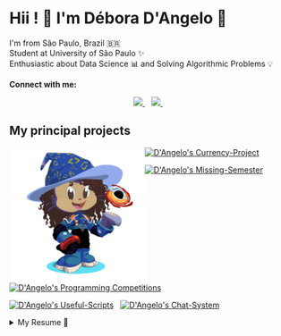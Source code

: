 <!--
**DAngelo-S/DAngelo-S** is a ✨ _special_ ✨ repository because its `README.md` (this file) appears on your GitHub profile.

Here are some ideas to get you started:

- 🔭 I’m currently working on ...
- 🌱 I’m currently learning ...
- 👯 I’m looking to collaborate on ...
- 🤔 I’m looking for help with ...
- 💬 Ask me about ...
- 📫 How to reach me: ...
- 😄 Pronouns: ...
- ⚡ Fun fact: ...

| <img src=my-octocat.png width=48%> | # Hi!!  |
| --- | --- |
| git status | Lista de todos os arquivos modificados ou novos |
| git diff | Mostra as diferenças do arquivo que não foram preparadas |

![D'Angelo's Langs](https://github-readme-stats.vercel.app/api/top-langs/?username=DAngelo-S&layout=compact&theme=midnight-purple)
-->

# Hii ! :satellite: I'm Débora D'Angelo :telescope:

I'm from São Paulo, Brazil :brazil:  
Student at University of São Paulo :sparkles:  
Enthusiastic about Data Science :bar_chart: and Solving Algorithmic Problems :bulb:  
<!-- **2021 Goals** :outbox_tray: : Get job experience and increase my knowledge in data science and problem solving. -->

**Connect with me:**
<p align='center'>
    <a href="https://t.me/DAngeloRA">
    <img src="https://img.shields.io/badge/telegram-D14836?color=2CA5E0&style=for-the-badge&logo=telegram&logoColor=white" />    
  </a>&nbsp;&nbsp;
  <a href="https://www.linkedin.com/in/deboradraraujo/">
    <img src="https://img.shields.io/badge/linkedin-%230077B5.svg?&style=for-the-badge&logo=linkedin&logoColor=white" />
  </a>&nbsp;&nbsp;
</p>
 
## My principal projects

  
<img src=my-octocat.png width=48% align='left'>

[![D'Angelo's Currency-Project](https://github-readme-stats.vercel.app/api/pin/?username=DAngelo-S&repo=Currency-Project&theme=midnight-purple)](https://github.com/DAngelo-S/Currency-Project)


[![D'Angelo's Missing-Semester](https://github-readme-stats.vercel.app/api/pin/?username=missing-semester-pt&repo=missing-semester-pt.github.io&theme=midnight-purple)](https://github.com/missing-semester-pt/missing-semester-pt.github.io)

[![D'Angelo's Programming Competitions](https://github-readme-stats.vercel.app/api/pin/?username=DAngelo-S&repo=Training-for-Programming-Competitions&theme=midnight-purple)](https://github.com/DAngelo-S/Training-for-Programming-Competitions)

<!-- &nbsp;&nbsp;&nbsp;&nbsp; -->
[![D'Angelo's Useful-Scripts](https://github-readme-stats.vercel.app/api/pin/?username=DAngelo-S&repo=Useful-Scripts&theme=midnight-purple)](https://github.com/DAngelo-S/Useful-Scripts) &nbsp; [![D'Angelo's Chat-System](https://github-readme-stats.vercel.app/api/pin/?username=DAngelo-S&repo=chat-system&theme=midnight-purple)](https://github.com/DAngelo-S/chat-system) 

<!--
![D'Angelo's Github Stats](https://github-readme-stats.vercel.app/api?username=DAngelo-S&show_icons=true&count_private=true&theme=midnight-purple)
-->

<details>
  <summary>My Resume 📃</summary>

## Experience
- :fireworks: **Software Engineer Intern**\
📆 Dez/2021 - Present\
📍 **Amazon - SP**
    
- 📈 **Sysadmin**\
📆 Sep/2019 - Nov/2021\
📍 **Rede Linux IME USP**

- 📚 **Teaching Program: Programming Challenges**\
📆 Mar/2016 - Dez/2016\
📍 **IFSP**

## Education

- 📖 **Computer Science B.S.**\
📆 2018 - Moment\
📍 **IME-USP: Instituto de Matemática e Estatística da USP**

- 📖 **Informatics Technician**\
📆 2015 - 2017\
📍 **IFSP: Instituto Federal de Educação Ciência e Tecnologia de São Paulo**

## Certificates and Recognitions

- :medal_sports: **34th at [Neps Academy Global Leaderboard](https://neps.academy/ranking/users)**\
📆 2021

- :medal_sports: **61th Brazilian Olympiad in Informatics**\
📆 2019
  
- :medal_sports: **Bronze Medalist at Brazilian Mathematical Olympiad**\
📆 2017
  
- :medal_sports: **Bronze Medalist Brazilian Astronomy Olympiad**\
📆 2017
  
- :medal_sports: **94th Brazilian Olympiad in Informatics**\
📆 2016

<!--
## Certificates

- 📜 **Professional Scrum Master I**\
📆 Mar/2021\
📍 **Scrum.org**
-->
</details>
